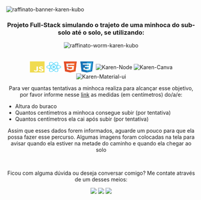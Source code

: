 <img src="https://user-images.githubusercontent.com/98588790/183507561-0f250b83-2593-44d4-95f2-9163388d71ba.png" alt="raffinato-banner-karen-kubo"/>

<div align="center"> 
  <h3 align="center"> Projeto Full-Stack simulando o trajeto de uma minhoca do sub-solo até o solo, se utilizando: </h3>
  <img src="https://user-images.githubusercontent.com/98588790/183508794-b0b46ce6-f2a4-4121-b692-217215eb5404.png" alt="raffinato-worm-karen-kubo" width="50"/>
</div>
<br>
<div style="display: inline_block" align="center"><br>
  <img align="center" alt="Karen-Js" height="30" width="40" src="https://raw.githubusercontent.com/devicons/devicon/master/icons/javascript/javascript-plain.svg">
  <img align="center" alt="Karen-React" height="30" width="40" src="https://raw.githubusercontent.com/devicons/devicon/master/icons/react/react-original.svg">
  <img align="center" alt="Karen-HTML" height="30" width="40" src="https://raw.githubusercontent.com/devicons/devicon/master/icons/html5/html5-original.svg">
  <img align="center" alt="Karen-CSS" height="30" width="40" src="https://raw.githubusercontent.com/devicons/devicon/master/icons/css3/css3-original.svg">
  <img align="center" alt="Karen-Node" height="30" width="40" src="https://cdn.jsdelivr.net/gh/devicons/devicon/icons/nodejs/nodejs-original.svg">
   <img align="center" alt="Karen-Canva" height="30" width="40" src="https://cdn.jsdelivr.net/gh/devicons/devicon/icons/canva/canva-original.svg">
  <img align="center" alt="Karen-Material-ui" height="30" width="40" src="https://cdn.jsdelivr.net/gh/devicons/devicon/icons/materialui/materialui-original.svg">
  
</div>


<p align="center"> Para ver quantas tentativas a minhoca realiza para alcançar esse objetivo, por favor informe nesse <a href="https://karennkubo.github.io/raffinato/">link</a> as medidas (em centímetros) do/a/e: </p>
<ul>
  <li>Altura do buraco</li>
  <li>Quantos centímetros a minhoca consegue subir (por tentativa)</li>
  <li>Quantos centímetros ela cai após subir (por tentativa)</li>
</ul>
<p align="center"> Assim que esses dados forem informados, aguarde um pouco para que ela possa fazer esse percurso. Algumas imagens foram colocadas na tela para avisar quando ela estiver na metade do caminho e quando ela chegar ao solo </p>
<br>
<p align="center"> Ficou com alguma dúvida ou deseja conversar comigo? Me contate através de um desses meios: </p>

<div align="center"> 
  <a href = "mailto:karennckubo@gmail.com"><img src="https://img.shields.io/badge/-Gmail-%23333?style=for-the-badge&logo=gmail&logoColor=white" target="_blank"></a>
  <a href="https://www.linkedin.com/in/karen-kubo-22b929196/" target="_blank"><img src="https://img.shields.io/badge/-LinkedIn-%230077B5?style=for-the-badge&logo=linkedin&logoColor=white" target="_blank"></a>
  <a href="https://wa.me/5519994380962" target="_blank"><img src="https://img.shields.io/badge/WhatsApp-25D366?style=for-the-badge&logo=whatsapp&logoColor=white" target="_blank"></a> 
</div>


